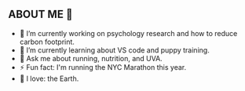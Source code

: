 ## ABOUT ME 👋

- 🔭 I’m currently working on psychology research and how to reduce carbon footprint.
- 🌱 I’m currently learning about VS code and puppy training.
- 💬 Ask me about running, nutrition, and UVA.
- ⚡ Fun fact: I'm running the NYC Marathon this year.
- 💛 I love: the Earth.

